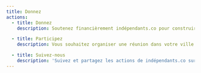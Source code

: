 ```yaml
---
title: Donnez
actions:
  - title: Donnez
    description: Soutenez financièrement indépendants.co pour construire ensemble le mouvement. <a href="https://www.helloasso.com/associations/independants-co/formulaires/1/widget">Faire un don</a>

  - title: Participez
    description: Vous souhaitez organiser une réunion dans votre ville ? Envoyez-nous un email à contact@independants.co, nous sommes là pour vous aider !

  - title: Suivez-nous
    description: 'Suivez et partagez les actions de indépendants.co sur les réseaux sociaux : <a href="https://www.facebook.com/independants.co/">Facebook</a>, <a href="https://twitter.com/independants_co">Twitter</a>, <a href="https://www.linkedin.com/company/independants-co">LinkedIn</a>'
---
```

